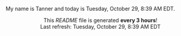 My name is Tanner and today is Tuesday, October 29, 8:39 AM EDT.

<p align="center">This <i>README</i> file is generated <b>every 3 hours</b>!</br>Last refresh: Tuesday, October 29, 8:39 AM EDT<br /></p>
